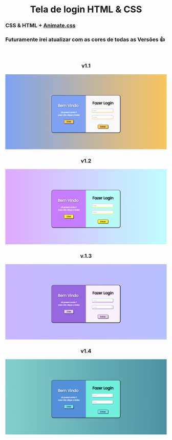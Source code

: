 <h1 align="center">Tela de login HTML & CSS</h1>
<h3>CSS & HTML + <a href="https://animate.style">Animate.css<a/></h3>
<p><h3>Futuramente irei atualizar com as cores de todas as Versões 👍</h3></p>
<br>
<h3 align="center">v1.1</h3>
<img src="./src/images/v1.1.png">
<br>
<h3 align="center">v1.2</h3>
<img src="./src/images/v1.2.png">
<br>
<h3 align="center">v.1.3</h3>
<img src="./src/images/v1.3.png">
<br>
<h3 align="center">v1.4</h3>
<img src="./src/images/v1.4.png">
